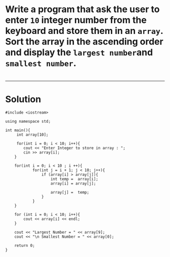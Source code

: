 # Write a program that ask the user to enter `10` integer number from the keyboard and store them in an `array`. Sort the array in the ascending order and display the `largest number`and `smallest number`.
#
---
# Solution

    #include <iostream>

    using namespace std;

    int main(){
         int array[10];

         for(int i = 0; i < 10; i++){
            cout << "Enter Integer to store in array : ";
            cin >> array[i];
        }

        for(int i = 0; i < 10 ; i ++){
                for(int j = i + 1; j < 10; j++){
                    if (array[i] > array[j]){
                        int temp =  array[i];
                        array[i] = array[j];

                        array[j] =  temp;
                    }
                }
        }

        for (int i = 0; i < 10; i++){
            cout << array[i] << endl;
        }

        cout << "Largest Number = " << array[9];
        cout << "\n Smallest Number = " << array[0];

        return 0;
    }

#
#